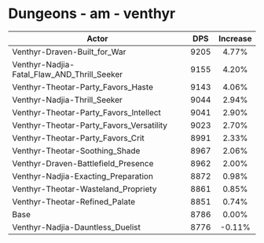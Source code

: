 # Dungeons - am - venthyr
| Actor | DPS | Increase |
|---|:---:|:---:|
|Venthyr-Draven-Built_for_War|9205|4.77%|
|Venthyr-Nadjia-Fatal_Flaw_AND_Thrill_Seeker|9155|4.20%|
|Venthyr-Theotar-Party_Favors_Haste|9143|4.06%|
|Venthyr-Nadjia-Thrill_Seeker|9044|2.94%|
|Venthyr-Theotar-Party_Favors_Intellect|9041|2.90%|
|Venthyr-Theotar-Party_Favors_Versatility|9023|2.70%|
|Venthyr-Theotar-Party_Favors_Crit|8991|2.33%|
|Venthyr-Theotar-Soothing_Shade|8967|2.06%|
|Venthyr-Draven-Battlefield_Presence|8962|2.00%|
|Venthyr-Nadjia-Exacting_Preparation|8872|0.98%|
|Venthyr-Theotar-Wasteland_Propriety|8861|0.85%|
|Venthyr-Theotar-Refined_Palate|8851|0.74%|
|Base|8786|0.00%|
|Venthyr-Nadjia-Dauntless_Duelist|8776|-0.11%|
